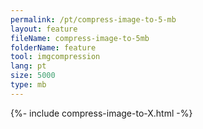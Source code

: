 ```yaml
---
permalink: /pt/compress-image-to-5-mb
layout: feature
fileName: compress-image-to-5mb
folderName: feature
tool: imgcompression
lang: pt
size: 5000
type: mb
---
```


{%- include compress-image-to-X.html -%}
